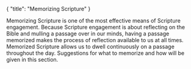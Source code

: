 { "title": "Memorizing Scripture" }

Memorizing Scripture is one of the most effective means of Scripture
engagement. Because Scripture engagement is about reflecting on the Bible and
mulling a passage over in our minds, having a passage memorized makes the
process of reflection available to us at all times. Memorized Scripture allows
us to dwell continuously on a passage throughout the day. Suggestions for what
to memorize and how will be given in this section.
